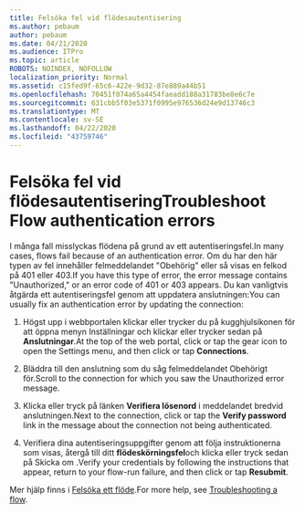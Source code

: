```yaml
---
title: Felsöka fel vid flödesautentisering
ms.author: pebaum
author: pebaum
ms.date: 04/21/2020
ms.audience: ITPro
ms.topic: article
ROBOTS: NOINDEX, NOFOLLOW
localization_priority: Normal
ms.assetid: c15fed9f-65c6-422e-9d32-87e889a44b51
ms.openlocfilehash: 70451f074a65a4454faeadd188a31783be8e6c7e
ms.sourcegitcommit: 631cbb5f03e5371f0995e976536d24e9d13746c3
ms.translationtype: MT
ms.contentlocale: sv-SE
ms.lasthandoff: 04/22/2020
ms.locfileid: "43759746"
---
```

# <a name="troubleshoot-flow-authentication-errors"></a><span data-ttu-id="f1244-102">Felsöka fel vid flödesautentisering</span><span class="sxs-lookup"><span data-stu-id="f1244-102">Troubleshoot Flow authentication errors</span></span>

<span data-ttu-id="f1244-103">I många fall misslyckas flödena på grund av ett autentiseringsfel.</span><span class="sxs-lookup"><span data-stu-id="f1244-103">In many cases, flows fail because of an authentication error.</span></span> <span data-ttu-id="f1244-104">Om du har den här typen av fel innehåller felmeddelandet "Obehörig" eller så visas en felkod på 401 eller 403.</span><span class="sxs-lookup"><span data-stu-id="f1244-104">If you have this type of error, the error message contains "Unauthorized," or an error code of 401 or 403 appears.</span></span> <span data-ttu-id="f1244-105">Du kan vanligtvis åtgärda ett autentiseringsfel genom att uppdatera anslutningen:</span><span class="sxs-lookup"><span data-stu-id="f1244-105">You can usually fix an authentication error by updating the connection:</span></span>
  
1. <span data-ttu-id="f1244-106">Högst upp i webbportalen klickar eller trycker du på kugghjulsikonen för att öppna menyn Inställningar och klickar eller trycker sedan på **Anslutningar**.</span><span class="sxs-lookup"><span data-stu-id="f1244-106">At the top of the web portal, click or tap the gear icon to open the Settings menu, and then click or tap **Connections**.</span></span>
    
2. <span data-ttu-id="f1244-107">Bläddra till den anslutning som du såg felmeddelandet Obehörigt för.</span><span class="sxs-lookup"><span data-stu-id="f1244-107">Scroll to the connection for which you saw the Unauthorized error message.</span></span>
    
3. <span data-ttu-id="f1244-108">Klicka eller tryck på länken **Verifiera lösenord** i meddelandet bredvid anslutningen.</span><span class="sxs-lookup"><span data-stu-id="f1244-108">Next to the connection, click or tap the **Verify password** link in the message about the connection not being authenticated.</span></span> 
    
4. <span data-ttu-id="f1244-109">Verifiera dina autentiseringsuppgifter genom att följa instruktionerna som visas, återgå till ditt **flödeskörningsfel**och klicka eller tryck sedan på Skicka om .</span><span class="sxs-lookup"><span data-stu-id="f1244-109">Verify your credentials by following the instructions that appear, return to your flow-run failure, and then click or tap **Resubmit**.</span></span>
    
<span data-ttu-id="f1244-110">Mer hjälp finns i [Felsöka ett flöde](https://go.microsoft.com/fwlink/?linkid=872110).</span><span class="sxs-lookup"><span data-stu-id="f1244-110">For more help, see [Troubleshooting a flow](https://go.microsoft.com/fwlink/?linkid=872110).</span></span>
  

